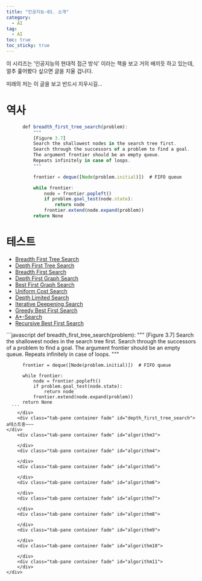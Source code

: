 ```yaml
---
title: "인공지능-01. 소개"
category:
  - AI
tag:
  - AI
toc: true
toc_sticky: true
---
```


<link rel="stylesheet" href="https://maxcdn.bootstrapcdn.com/bootstrap/4.5.2/css/bootstrap.min.css">
<script src="https://ajax.googleapis.com/ajax/libs/jquery/3.5.1/jquery.min.js"></script>
<script src="https://cdnjs.cloudflare.com/ajax/libs/popper.js/1.16.0/umd/popper.min.js"></script>
<script src="https://maxcdn.bootstrapcdn.com/bootstrap/4.5.2/js/bootstrap.min.js"></script>

이 시리즈는 '인공지능의 현대적 접근 방식' 이라는 책을 보고 거의 배끼듯 하고 있는데, 얼추 훑어봤다 싶으면 글을 지울 겁니다.

미래의 저는 이 글을 보고 반드시 지우시길...


# 역사

```javascript
      def breadth_first_tree_search(problem):
          """
          [Figure 3.7]
          Search the shallowest nodes in the search tree first.
          Search through the successors of a problem to find a goal.
          The argument frontier should be an empty queue.
          Repeats infinitely in case of loops.
          """

          frontier = deque([Node(problem.initial)])  # FIFO queue

          while frontier:
              node = frontier.popleft()
              if problem.goal_test(node.state):
                  return node
              frontier.extend(node.expand(problem))
          return None
```



# 테스트

<div id="allalgorithm">  
	<!-- Nav tabs -->
	<ul class="nav nav-tabs">
		<li class="nav-item">
			<a class="nav-link active" data-toggle="tab" href="#breadth_first_tree_search">Breadth First Tree Search</a>
		</li>
		<li class="nav-item">
			<a class="nav-link" data-toggle="tab" href="#depth_first_tree_search">Depth First Tree Search</a>
		</li>
		<li class="nav-item">
			<a class="nav-link" data-toggle="tab" href="#algorithm3">Breadth First Search</a>
		</li>
		<li class="nav-item">
			<a class="nav-link" data-toggle="tab" href="#algorithm4">Depth First Graph Search</a>
		</li>
		<li class="nav-item">
			<a class="nav-link" data-toggle="tab" href="#algorithm5">Best First Graph Search</a>
		</li>
		<li class="nav-item">
			<a class="nav-link" data-toggle="tab" href="#algorithm6">Uniform Cost Search</a>
		</li>
		<li class="nav-item">
			<a class="nav-link" data-toggle="tab" href="#algorithm7">Depth Limited Search</a>
		</li>
		<li class="nav-item">
			<a class="nav-link" data-toggle="tab" href="#algorithm8">Iterative Deepening Search</a>
		</li>
		<li class="nav-item">
			<a class="nav-link" data-toggle="tab" href="#algorithm9">Greedy Best First Search</a>
		</li>
		<li class="nav-item">
			<a class="nav-link" data-toggle="tab" href="#algorithm10">A*-Search</a>
		</li>
		<li class="nav-item">
			<a class="nav-link" data-toggle="tab" href="#algorithm11">Recursive Best First Search</a>
		</li>
	</ul>
	<!-- Tab panes -->
	<div class="tab-content">
		<div class="tab-pane container active" id="breadth_first_tree_search">
      ```javascript
      def breadth_first_tree_search(problem):
          """
          [Figure 3.7]
          Search the shallowest nodes in the search tree first.
          Search through the successors of a problem to find a goal.
          The argument frontier should be an empty queue.
          Repeats infinitely in case of loops.
          """

          frontier = deque([Node(problem.initial)])  # FIFO queue

          while frontier:
              node = frontier.popleft()
              if problem.goal_test(node.state):
                  return node
              frontier.extend(node.expand(problem))
          return None
      ```
		</div>
		<div class="tab-pane container fade" id="depth_first_tree_search">
    a테스트중~~~
    </div>
		<div class="tab-pane container fade" id="algorithm3">
			
		</div>
		<div class="tab-pane container fade" id="algorithm4">
			
		</div>
		<div class="tab-pane container fade" id="algorithm5">
			
		</div>
		<div class="tab-pane container fade" id="algorithm6">
			
		</div>
		<div class="tab-pane container fade" id="algorithm7">
			
		</div>
		<div class="tab-pane container fade" id="algorithm8">
			
		</div>
		<div class="tab-pane container fade" id="algorithm9">
			
		</div>
		<div class="tab-pane container fade" id="algorithm10">
			
		</div>
		<div class="tab-pane container fade" id="algorithm11">
		</div>
	</div>
</div>





